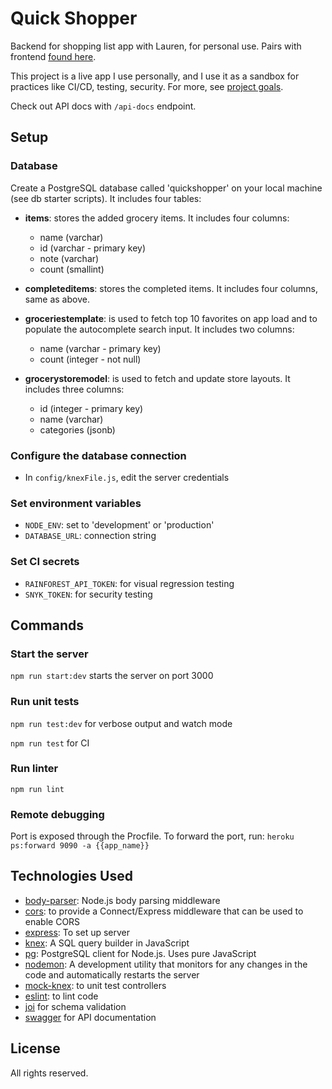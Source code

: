 # Quick Shopper
Backend for shopping list app with Lauren, for personal use. Pairs with frontend [found here](https://github.com/ihouwat/shopping-list-app-live).

This project is a live app I use personally, and I use it as a sandbox for practices like CI/CD, testing, security. For more, see [project goals](./projectGoals.md).

Check out API docs with `/api-docs` endpoint.

## Setup 

### Database

Create a PostgreSQL database called 'quickshopper' on your local machine (see db starter scripts). It includes four tables:

* **items**: stores the added grocery items. It includes four columns:

    * name (varchar)
    * id (varchar - primary key)
    * note (varchar)
    * count (smallint)

* **completeditems**: stores the completed items. It includes four columns, same as above.

* **groceriestemplate**: is used to fetch top 10 favorites on app load and to populate the autocomplete search input. It includes two columns:

    * name (varchar - primary key)
    * count (integer - not null)

* **grocerystoremodel**: is used to fetch and update store layouts. It includes three columns:

    * id (integer - primary key)
    * name (varchar)
    * categories (jsonb)

### Configure the database connection

* In `config/knexFile.js`, edit the server credentials

### Set environment variables
* `NODE_ENV`: set to 'development' or 'production'
* `DATABASE_URL`: connection string

### Set CI secrets
* `RAINFOREST_API_TOKEN`: for visual regression testing
* `SNYK_TOKEN`: for security testing

## Commands
### Start the server
`npm run start:dev` starts the server on port 3000

### Run unit tests
`npm run test:dev` for verbose output and watch mode

`npm run test` for CI

### Run linter
`npm run lint`

### Remote debugging
Port is exposed through the Procfile. To forward the port, run:
`heroku ps:forward 9090 -a {{app_name}}`

## Technologies Used 
* [body-parser](https://www.npmjs.com/package/body-parser): Node.js body parsing middleware
* [cors](https://www.npmjs.com/package/cors): to provide a Connect/Express middleware that can be used to enable CORS
* [express](https://www.npmjs.com/package/express): To set up server
* [knex](https://www.npmjs.com/package/knex): A SQL query builder in JavaScript
* [pg](https://www.npmjs.com/package/pg): PostgreSQL client for Node.js. Uses pure JavaScript
* [nodemon](https://www.npmjs.com/package/nodemon): A development utility that monitors for any changes in the code and automatically restarts the server
* [mock-knex](https://www.npmjs.com/package/mock-knex): to unit test controllers
* [eslint](https://eslint.org/): to lint code
* [joi](https://joi.dev/) for schema validation
* [swagger]() for API documentation

## License
All rights reserved.